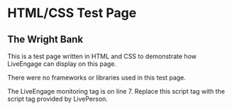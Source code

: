 # HTML/CSS Test Page

## The Wright Bank

This is a test page written in HTML and CSS to demonstrate how LiveEngage can display on this page. 

There were no frameworks or libraries used in this test page.

The LiveEngage monitoring tag is on line 7. Replace this script tag with the script tag provided by LivePerson.

